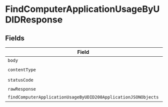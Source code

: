 # FindComputerApplicationUsageByUDIDResponse


## Fields

| Field                                                                                                                                     | Type                                                                                                                                      | Required                                                                                                                                  | Description                                                                                                                               |
| ----------------------------------------------------------------------------------------------------------------------------------------- | ----------------------------------------------------------------------------------------------------------------------------------------- | ----------------------------------------------------------------------------------------------------------------------------------------- | ----------------------------------------------------------------------------------------------------------------------------------------- |
| `body`                                                                                                                                    | *Uint8Array*                                                                                                                              | :heavy_minus_sign:                                                                                                                        | N/A                                                                                                                                       |
| `contentType`                                                                                                                             | *string*                                                                                                                                  | :heavy_check_mark:                                                                                                                        | N/A                                                                                                                                       |
| `statusCode`                                                                                                                              | *number*                                                                                                                                  | :heavy_check_mark:                                                                                                                        | N/A                                                                                                                                       |
| `rawResponse`                                                                                                                             | [AxiosResponse>](https://axios-http.com/docs/res_schema)                                                                                  | :heavy_minus_sign:                                                                                                                        | N/A                                                                                                                                       |
| `findComputerApplicationUsageByUDID200ApplicationJSONObjects`                                                                             | [FindComputerApplicationUsageByUdid200ApplicationJSON](../../models/operations/findcomputerapplicationusagebyudid200applicationjson.md)[] | :heavy_minus_sign:                                                                                                                        | OK                                                                                                                                        |